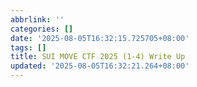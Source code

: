```yaml
---
abbrlink: ''
categories: []
date: '2025-08-05T16:32:15.725705+08:00'
tags: []
title: SUI MOVE CTF 2025 (1-4) Write Up
updated: '2025-08-05T16:32:21.264+08:00'
---
```

